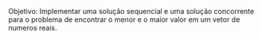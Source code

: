 Objetivo: Implementar uma solução sequencial e uma solução concorrente para o problema de encontrar o menor e o maior valor em um vetor de numeros reais.
